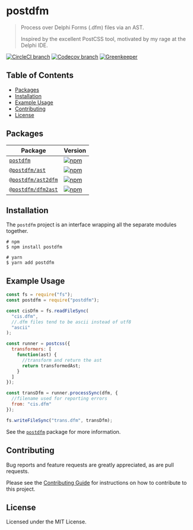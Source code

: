# postdfm

> Process over Delphi Forms (.dfm) files via an AST.
>
> Inspired by the excellent PostCSS tool, motivated by my rage at the Delphi IDE.

[![CircleCI branch](https://img.shields.io/circleci/project/github/spiltcoffee/postdfm/master.svg)](https://circleci.com)
[![Codecov branch](https://img.shields.io/codecov/c/gh/spiltcoffee/postdfm/master.svg)](https://codecov.io)
[![Greenkeeper](https://badges.greenkeeper.io/spiltcoffee/postdfm.svg)](https://greenkeeper.io/)

## Table of Contents

- [Packages](#packages)
- [Installation](#installation)
- [Example Usage](#example-usage)
- [Contributing](#contributing)
- [License](#license)

## Packages

| Package                                          | Version                                                                                                               |
| ------------------------------------------------ | --------------------------------------------------------------------------------------------------------------------- |
| [`postdfm`](/packages/postdfm)                   | [![npm](https://img.shields.io/npm/v/postdfm.svg?label=npm)](https://www.npmjs.com/package/postdfm)                   |
| [`@postdfm/ast`](/packages/@postdfm/ast)         | [![npm](https://img.shields.io/npm/v/@postdfm/ast.svg?label=npm)](https://www.npmjs.com/package/@postdfm/ast)         |
| [`@postdfm/ast2dfm`](/packages/@postdfm/ast2dfm) | [![npm](https://img.shields.io/npm/v/@postdfm/ast2dfm.svg?label=npm)](https://www.npmjs.com/package/@postdfm/ast2dfm) |
| [`@postdfm/dfm2ast`](/packages/@postdfm/dfm2ast) | [![npm](https://img.shields.io/npm/v/@postdfm/dfm2ast.svg?label=npm)](https://www.npmjs.com/package/@postdfm/dfm2ast) |

## Installation

The `postdfm` project is an interface wrapping all the separate modules together.

```shell
# npm
$ npm install postdfm

# yarn
$ yarn add postdfm
```

## Example Usage

```js
const fs = require("fs");
const postdfm = require("postdfm");

const cisDfm = fs.readFileSync(
  "cis.dfm",
  //.dfm files tend to be ascii instead of utf8
  "ascii"
);

const runner = postcss({
  transformers: [
    function(ast) {
      //transform and return the ast
      return transformedAst;
    }
  ]
});

const transDfm = runner.processSync(dfm, {
  //filename used for reporting errors
  from: "cis.dfm"
});

fs.writeFileSync("trans.dfm", transDfm);
```

See the [`postdfm`](packages/postdfm) package for more information.

## Contributing

Bug reports and feature requests are greatly appreciated, as are pull requests.

Please see the [Contributing Guide](/.github/CONTRIBUTING.md) for instructions on how to contribute to this project.

## License

Licensed under the MIT License.
